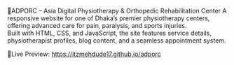 🏥ADPORC – Asia Digital Physiotherapy & Orthopedic Rehabilitation Center 
A responsive website for one of Dhaka’s premier physiotherapy centers, offering advanced care for pain, paralysis, and sports injuries.  
Built with HTML, CSS, and JavaScript, the site features service details, physiotherapist profiles, blog content, and a seamless appointment system.

🔗Live Preview: https://itzmehdude17.github.io/adporc
